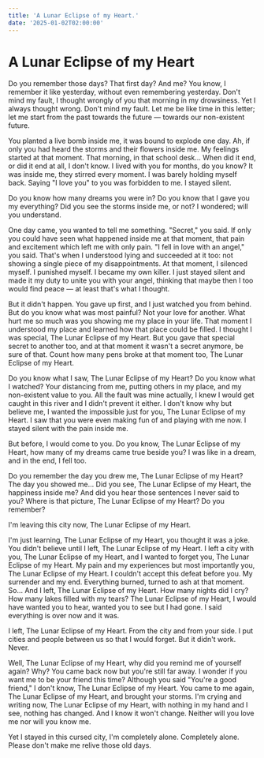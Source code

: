 ```yaml
---
title: 'A Lunar Eclipse of my Heart.'
date: '2025-01-02T02:00:00'
---
```

# A Lunar Eclipse of my Heart
Do you remember those days? That first day? And me? You know, I remember it like yesterday, without even remembering yesterday. Don't mind my fault, I thought wrongly of you that morning in my drowsiness. Yet I always thought wrong. Don't mind my fault. Let me be like time in this letter; let me start from the past towards the future — towards our non-existent future.

You planted a live bomb inside me, it was bound to explode one day. Ah, if only you had heard the storms and their flowers inside me. My feelings started at that moment. That morning, in that school desk... When did it end, or did it end at all, I don't know. I lived with you for months, do you know? It was inside me, they stirred every moment. I was barely holding myself back. Saying "I love you" to you was forbidden to me. I stayed silent.

Do you know how many dreams you were in? Do you know that I gave you my everything? Did you see the storms inside me, or not? I wondered; will you understand.

One day came, you wanted to tell me something. "Secret," you said. If only you could have seen what happened inside me at that moment, that pain and excitement which left me with only pain. "I fell in love with an angel," you said. That's when I understood lying and succeeded at it too: not showing a single piece of my disappointments. At that moment, I silenced myself. I punished myself. I became my own killer. I just stayed silent and made it my duty to unite you with your angel, thinking that maybe then I too would find peace — at least that's what I thought.

But it didn't happen. You gave up first, and I just watched you from behind. But do you know what was most painful? Not your love for another. What hurt me so much was you showing me my place in your life. That moment I understood my place and learned how that place could be filled. I thought I was special, The Lunar Eclipse of my Heart. But you gave that special secret to another too, and at that moment it wasn't a secret anymore, be sure of that. Count how many pens broke at that moment too, The Lunar Eclipse of my Heart.

Do you know what I saw, The Lunar Eclipse of my Heart? Do you know what I watched? Your distancing from me, putting others in my place, and my non-existent value to you. All the fault was mine actually, I knew I would get caught in this river and I didn't prevent it either. I don't know why but believe me, I wanted the impossible just for you, The Lunar Eclipse of my Heart. I saw that you were even making fun of and playing with me now. I stayed silent with the pain inside me.

But before, I would come to you. Do you know, The Lunar Eclipse of my Heart, how many of my dreams came true beside you? I was like in a dream, and in the end, I fell too.

Do you remember the day you drew me, The Lunar Eclipse of my Heart? The day you showed me... Did you see, The Lunar Eclipse of my Heart, the happiness inside me? And did you hear those sentences I never said to you? Where is that picture, The Lunar Eclipse of my Heart? Do you remember?

I'm leaving this city now, The Lunar Eclipse of my Heart.

I'm just learning, The Lunar Eclipse of my Heart, you thought it was a joke. You didn't believe until I left, The Lunar Eclipse of my Heart. I left a city with you, The Lunar Eclipse of my Heart, and I wanted to forget you, The Lunar Eclipse of my Heart. My pain and my experiences but most importantly you, The Lunar Eclipse of my Heart. I couldn't accept this defeat before you. My surrender and my end. Everything burned, turned to ash at that moment. So... And I left, The Lunar Eclipse of my Heart. How many nights did I cry? How many lakes filled with my tears? The Lunar Eclipse of my Heart, I would have wanted you to hear, wanted you to see but I had gone. I said everything is over now and it was.

I left, The Lunar Eclipse of my Heart. From the city and from your side. I put cities and people between us so that I would forget. But it didn't work. Never.

Well, The Lunar Eclipse of my Heart, why did you remind me of yourself again? Why? You came back now but you're still far away. I wonder if you want me to be your friend this time? Although you said "You're a good friend," I don't know, The Lunar Eclipse of my Heart. You came to me again, The Lunar Eclipse of my Heart, and brought your storms. I'm crying and writing now, The Lunar Eclipse of my Heart, with nothing in my hand and I see, nothing has changed. And I know it won't change. Neither will you love me nor will you know me.

Yet I stayed in this cursed city, I'm completely alone. Completely alone.
Please don't make me relive those old days.

 
